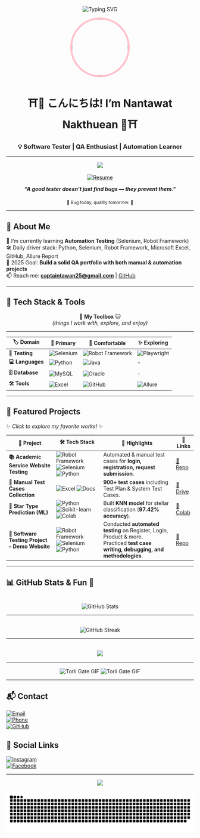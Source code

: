 <p align="center">
  <img src="https://readme-typing-svg.herokuapp.com?font=Kanit&weight=600&size=25&duration=4000&pause=1000&color=FF0000&center=true&vCenter=true&width=600&lines=🌸+Welcome+to+My+World!+🌸;🐱+Software+Tester+%7C+QA+Enthusiast+%7C+Automation+Learner;✨+Bug+today,+quality+tomorrow+✨" alt="Typing SVG" />
</p>

<p align="center">
  <img src="https://avatars.githubusercontent.com/u/192176958?v=4" width="150" height="150" style="border-radius: 50%; border: 5px solid pink;" />
</p>

<h1 align="center">⛩️🌸 こんにちは! I’m Nantawat Nakthuean 🌸⛩️</h1>
<h3 align="center">💡 Software Tester | QA Enthusiast | Automation Learner</h3>

----

<p align="center">
  <img src="https://capsule-render.vercel.app/api?type=waving&color=FFB6C1&height=100&section=header&text=Welcome%20to%20My%20World!%20🌸🐱&fontSize=25&fontColor=ffffff&animation=fadeIn" />
</p>

<p align="center">
  <a href="https://drive.google.com/drive/u/0/folders/12N_JmzVu-c2NmlwWiJvsdXtFeCjJmL0b" target="_blank">
    <img src="https://img.shields.io/badge/View%20My%20Resume-FFC0CB?style=for-the-badge&logo=googledrive&logoColor=white" alt="Resume"/>
  </a>
</p>

<p align="center">
  <em><strong>“A good tester doesn’t just find bugs — they prevent them.”</strong></em>  
</p>
<p align="center">
  <sub>🌸 Bug today, quality tomorrow. 🌸</sub>
</p>

---

## 🐾 About Me  
🌱 I’m currently learning **Automation Testing** (Selenium, Robot Framework)  
🛠 Daily driver stack: Python, Selenium, Robot Framework, Microsoft Excel, GitHub, Allure Report  
🎯 2025 Goal: **Build a solid QA portfolio with both manual & automation projects**  
📫 Reach me: **captaintawan25@gmail.com** | [GitHub](https://github.com/tawanfunny)  

---

## 🧰 Tech Stack & Tools  

<div align="center">

🌸 **My Toolbox** 🐱  
*(things I work with, explore, and enjoy)*

---

| 🏷️ **Domain** | 🌟 **Primary** | 🎀 **Comfortable** | ✨ **Exploring** |
|---------------|----------------|-------------------|-----------------|
| **🔎 Testing** | ![Selenium](https://img.shields.io/badge/Selenium-43B02A?style=flat-square&logo=selenium&logoColor=white) | ![Robot Framework](https://img.shields.io/badge/Robot_Framework-FF4B4B?style=flat-square&logo=robotframework&logoColor=white) | ![Playwright](https://img.shields.io/badge/Playwright-000000?style=flat-square&logo=playwright&logoColor=white) |
| **💻 Languages** | ![Python](https://img.shields.io/badge/Python-3776AB?style=flat-square&logo=python&logoColor=white) | ![Java](https://img.shields.io/badge/Java-007396?style=flat-square&logo=java&logoColor=white) | - |
| **🗄️ Database** | ![MySQL](https://img.shields.io/badge/MySQL-4479A1?style=flat-square&logo=mysql&logoColor=white) | ![Oracle](https://img.shields.io/badge/Oracle-F80000?style=flat-square&logo=oracle&logoColor=white) | - |
| **🛠 Tools** | ![Excel](https://img.shields.io/badge/Excel-217346?style=flat-square&logo=microsoft-excel&logoColor=white) | ![GitHub](https://img.shields.io/badge/GitHub-181717?style=flat-square&logo=github&logoColor=white) | ![Allure](https://img.shields.io/badge/Allure-CC0F00?style=flat-square&logo=allure&logoColor=white) |

---

</div>



## 🎌 Featured Projects  

✨ *Click to explore my favorite works!* ✨

<div align="center">

| 🚀 **Project** | 🛠️ **Tech Stack** | 🌸 **Highlights** | 🔗 **Links** |
|----------------|-------------------|------------------|--------------|
| **📚 Academic Service Website Testing** | ![Robot Framework](https://img.shields.io/badge/Robot_Framework-FF4B4B?style=flat-square&logo=robotframework&logoColor=white) ![Selenium](https://img.shields.io/badge/Selenium-43B02A?style=flat-square&logo=selenium&logoColor=white) ![Python](https://img.shields.io/badge/Python-3776AB?style=flat-square&logo=python&logoColor=white) | Automated & manual test cases for **login, registration, request submission**. | [📂 Repo](https://github.com/tawanfunny/Myproject-Academic-Service-Testing) |
| **📝 Manual Test Cases Collection** | ![Excel](https://img.shields.io/badge/Excel-217346?style=flat-square&logo=microsoft-excel&logoColor=white) ![Docs](https://img.shields.io/badge/Docs-4285F4?style=flat-square&logo=google&logoColor=white) | **900+ test cases** including Test Plan & System Test Cases. | [📑 Drive](https://drive.google.com/drive/u/0/folders/1N_CA-MGit9XFOoi1osNNMoerGLxE8gdi) |
| **🌌 Star Type Prediction (ML)** | ![Python](https://img.shields.io/badge/Python-3776AB?style=flat-square&logo=python&logoColor=white) ![Scikit-learn](https://img.shields.io/badge/Scikit--learn-F7931E?style=flat-square&logo=scikitlearn&logoColor=white) ![Colab](https://img.shields.io/badge/Colab-F9AB00?style=flat-square&logo=googlecolab&logoColor=black) | Built **KNN model** for stellar classification (**97.42% accuracy**). | [📂 Colab](https://github.com/username/star-prediction) |
| **🛒 Software Testing Project – Demo Website** | ![Robot Framework](https://img.shields.io/badge/Robot_Framework-FF4B4B?style=flat-square&logo=robotframework&logoColor=white) ![Selenium](https://img.shields.io/badge/Selenium-43B02A?style=flat-square&logo=selenium&logoColor=white) ![Python](https://img.shields.io/badge/Python-3776AB?style=flat-square&logo=python&logoColor=white) | Conducted **automated testing** on Register, Login, Product & more.<br/>Practiced **test case writing, debugging, and methodologies**.<br/> |  [📂 Repo](https://github.com/tawanfunny/Demo-SCart-Testing-Practice-Project) |

</div>

---

## 📊 GitHub Stats & Fun 🌸
<p align="center">
  <br/>
 <img src="https://github-readme-stats.vercel.app/api?username=tawanfunny&show_icons=true&theme=dracula" alt="GitHub Stats" />
  <br/>
</p>

---

<p align="center">
  <br/>
  <img src="https://streak-stats.vercel.app?user=tawanfunny&theme=dracula&hide_border=true" alt="GitHub Streak" />
  <br/>
</p>

---

<p align="center">
  <br/>
  <img src="https://github-readme-stats.vercel.app/api/top-langs/?username=tawanfunny&layout=compact&theme=tokyonight&langs_count=5" />
  <br/>
</p>

---


<p align="center"> <img src="https://media1.tenor.com/m/OgUviXF2cP0AAAAd/memecoin-cat.gif" width="200" alt="Torii Gate GIF"/> 
                  <img src="https://media1.tenor.com/m/OvaIh3Imo8cAAAAC/harel-harelp.gif" width="490" alt="Torii Gate GIF"/> 

</p>

---

## 📬 Contact
[![Email](https://img.shields.io/badge/Email-captaintawan25%40gmail.com-FF69B4?style=for-the-badge&logo=gmail&logoColor=white)](mailto:captaintawan25@gmail.com)  
[![Phone](https://img.shields.io/badge/Phone-%2B66%201234%2056789-9370DB?style=for-the-badge&logo=phone&logoColor=white)](tel:+66123456789)  
[![GitHub](https://img.shields.io/badge/GitHub-tawanfunny-24292E?style=for-the-badge&logo=github&logoColor=white)](https://github.com/tawanfunny)  

## 🌸 Social Links
[![Instagram](https://img.shields.io/badge/Instagram-%40tawanfunny-FF69B4?style=for-the-badge&logo=instagram&logoColor=white)](https://www.instagram.com/tawanfunny/)  
[![Facebook](https://img.shields.io/badge/Facebook-Nantawat%20Nakthuen-4169E1?style=for-the-badge&logo=facebook&logoColor=white)](https://www.facebook.com/nantawat.nakthuen/)  

---


<p align="center">
  <img src="https://capsule-render.vercel.app/api?type=waving&color=FFB6C1&height=100&section=footer&text=ありがとう%20for%20visiting!%20🌸🐾&fontSize=20&fontColor=ffffff&animation=twinkling" />
</p>
<p align="center">
  <img src="https://raw.githubusercontent.com/Platane/snk/output/github-contribution-grid-snake.svg" alt="snake animation" />
</p>
